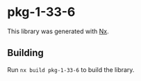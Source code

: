 # pkg-1-33-6

This library was generated with [Nx](https://nx.dev).

## Building

Run `nx build pkg-1-33-6` to build the library.
